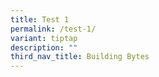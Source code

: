 ```yaml
---
title: Test 1
permalink: /test-1/
variant: tiptap
description: ""
third_nav_title: Building Bytes
---
```

